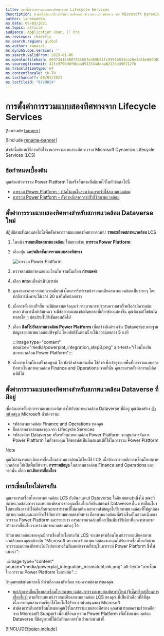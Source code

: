 ```yaml
---
title: การตั้งค่าการรวมแบบสองทิศทางจาก Lifecycle Services
description: หัวข้อนี้อธิบายวิธีการตั้งค่าการเชื่อมต่อการรวมแบบสองทิศทาง จาก Microsoft Dynamics Lifecycle Services (LCS)
author: laneswenka
ms.date: 08/03/2021
ms.topic: article
audience: Application User, IT Pro
ms.reviewer: rhaertle
ms.search.region: global
ms.author: ramasri
ms.dyn365.ops.version: ''
ms.search.validFrom: 2020-01-06
ms.openlocfilehash: 060734154607263b5fed80b21fc9355b513ea26e3b1be88498310905531dceaa
ms.sourcegitcommit: 42fe9790ddf0bdad911544deaa82123a396712fb
ms.translationtype: HT
ms.contentlocale: th-TH
ms.lasthandoff: 08/05/2021
ms.locfileid: "6729054"
---
```

# <a name="dual-write-setup-from-lifecycle-services"></a>การตั้งค่าการรวมแบบสองทิศทางจาก Lifecycle Services

[!include [banner](../../includes/banner.md)]

[!include [rename-banner](~/includes/cc-data-platform-banner.md)]

หัวข้อนี้อธิบายวิธีการเปิดใช้งานการรวมแบบสองทิศทางจาก Microsoft Dynamics Lifecycle Services (LCS)

## <a name="prerequisites"></a>ข้อกำหนดเบื้องต้น

คุณต้องทำการรวม Power Platform ให้เสร็จสิ้นตามที่อธิบายไว้ในหัวข้อต่อไปนี้

+ [การรวม Power Platform - เปิดใช้งานในระหว่างการปรับใช้สภาพแวดล้อม](../../power-platform/overview.md#enable-during-environment-deployment)
+ [การรวม Power Platform - ตั้งค่าหลังจากการปรับใช้สภาพแวดล้อม](../../power-platform/overview.md#set-up-after-environment-deployment)

## <a name="set-up-dual-write-for-new-dataverse-environments"></a>ตั้งค่าการรวมแบบสองทิศทางสำหรับสภาพแวดล้อม Dataverse ใหม่

ปฏิบัติตามขั้นตอนต่อไปนี้เพื่อตั้งค่าการรวมแบบสองทิศทางจากหน้า **รายละเอียดสภาพแวดล้อม** LCS

1. ในหน้า **รายละเอียดสภาพแวดล้อม** ให้ขยายส่วน **การรวม Power Platform**

2. เลือกปุ่ม **แอปพลิเคชันการรวมแบบสองทิศทาง**

    ![การรวม Power Platform](media/powerplat_integration_step2.png)

3. ตรวจสอบข้อกำหนดและเงื่อนไข จากนั้นเลือก **กำหนดค่า**

4. เลือก **ตกลง** เพื่อดำเนินการต่อ

5. คุณสามารถตรวจสอบความคืบหน้าโดยการรีเฟรชหน้ารายละเอียดสภาพแวดล้อมเป็นระยะๆ โดยปกติการตั้งค่าจะใช้เวลา 30 นาทีหรือน้อยกว่า  

6. เมื่อการตั้งค่าเสร็จสิ้น จะมีข้อความแจ้งคุณว่ากระบวนการประสบความสาเร็จหรือถ้ามีความล้มเหลว ถ้าการตั้งค่าล้มเหลว จะมีข้อความแสดงข้อผิดพลาดที่เกี่ยวข้องแสดงขึ้น คุณต้องแก้ไขข้อผิดพลาดใด ๆ ก่อนย้ายไปยังขั้นตอนถัดไป

7. เลือก **ลิงค์ไปยังสภาพแวดล้อม Power Platform** เพื่อสร้างลิงค์ระหว่าง Dataverse และฐานข้อมูลของสภาพแวดล้อมปัจจุบัน โดยปกติขั้นตอนนี้จะใช้เวลาน้อยกว่า 5 นาที

    :::image type="content" source="media/powerplat_integration_step3.png" alt-text="เชื่อมโยงกับสภาพแวดล้อม Power Platform":::

8. เมื่อการเชื่อมโยงเสร็จสมบูรณ์ ไฮเปอร์ลิงค์จะแสดงขึ้น ใช้ลิงค์เพื่อเข้าสู่ระบบพื้นที่การรวมแบบสองทิศทางในสภาพแวดล้อม Finance and Operations จากที่นั่น คุณสามารถตั้งค่าการแม็ปเอนทิตีได้

## <a name="set-up-dual-write-for-an-existing-dataverse-environment"></a>ตั้งค่าการรวมแบบสองทิศทางสำหรับสภาพแวดล้อม Dataverse ที่มีอยู่

เมื่อต้องการตั้งค่าการรวมแบบสองทิศทางให้กับสภาพแวดล้อม Dataverse ที่มีอยู่ คุณต้องสร้าง [ตั๋วสนับสนุน](../../lifecycle-services/lcs-support.md) Microsoft ตั๋วต้องรวม:

+ รหัสสภาพแวดล้อม Finance and Operations ของคุณ
+ ชื่อสภาพแวดล้อมของคุณจาก Lifecycle Services
+ รหัสองค์กร Dataverse หรือรหัสสภาพแวดล้อม Power Platform จากศูนย์การจัดการ Power Platform ในตั๋วของคุณ ให้ขอรหัสเป็นอินสแตนซ์ที่ใช้ในการรวม Power Platform

> [!NOTE]
> คุณไม่สามารถยกเลิกการเชื่อมโยงสภาพแวดล้อมได้โดยใช้ LCS เมื่อต้องการยกเลิกการเชื่อมโยงสภาพแวดล้อม ให้เปิดพื้นที่ทำงาน **การรวมข้อมูล** ในสภาพแวดล้อม Finance and Operations และจากนั้น เลือก **ยกเลิกการเชื่อมโยง**

## <a name="linking-mismatch"></a>การเชื่อมโยงไม่ตรงกัน

คุณสามารถเชื่อมโยงสภาพแวดล้อม LCS กับอินสแตนซ์ Dataverse ใดอินสแตนซ์หนึ่งได้ ขณะที่สภาพแวดล้อมการรวมแบบสองทิศทางของคุณเชื่อมโยงกับอินสแตนซ์ Dataverse อื่น การเชื่อมโยงไม่ตรงกันอาจทําให้เกิดลักษณะการทํางานที่ไม่คาดคิด และอาจส่งข้อมูลไปยังสภาพแวดล้อมที่ไม่ถูกต้อง สภาพแวดล้อมแนะนำที่จะใช้กับการรวมแบบสองทิศทาง คือสภาพแวดล้อมที่สร้างขึ้นเป็นส่วนหนึ่งของการรวม Power Platform และระยะยาว การสภาพแวดล้อมนี้จะเป็นเพียงวิธีเดียวที่คุณจะสามารถสร้างการเชื่อมโยงระหว่างสภาพแวดล้อมต่างๆ ได้

ถ้าสภาพแวดล้อมของคุณมีการเชื่อมโยงไม่ตรงกัน LCS จะแสดงคําเตือนในหน้ารายละเอียดสภาพแวดล้อมของคุณคล้ายกับ "Microsoft ตรวจพบว่าสภาพแวดล้อมของคุณได้รับการเชื่อมโยงกับผ่านการรวมแบบสองทิศทางไปยังปลายทางอื่นที่แตกต่างจากที่ระบุในการรวม Power Platform ซึ่งไม่แนะนำ":

:::image type="content" source="media/powerplat_integration_mismatchLink.png" alt-text="การเชื่อมโยงการรวม Power Platform ไม่ตรงกัน":::

ถ้าคุณพบข้อผิดพลาดนี้ มีตัวเลือกสองตัวเลือก ตามความต้องการของคุณ

+ [ยกเลิกการเชื่อมโยงและเชื่อมโยงสภาพแวดล้อมการรวมแบบสองทิศทางใหม่ (รีเซ็ตหรือเปลี่ยนการเชื่อมโยง)](relink-environments.md#scenario-reset-or-change-linking) ตามที่ระบุบนหน้ารายละเอียดสภาพแวดล้อม LCS ของคุณ นี่เป็นตัวเลือกที่ดีที่สุด เนื่องจากคุณสามารถเรียกใช้โดยไม่ได้รับการสนับสนุนของ Microsoft  
+ ถ้าต้องการเก็บการเชื่อมโยงของคุณไว้ในการรวมแบบสองทิศทาง คุณสามารถขอความช่วยเหลือจาก Microsoft Support เพื่อเปลี่ยนการรวม Power Platform เพื่อใช้สภาพแวดล้อม Dataverse ที่มีอยู่ตามที่ได้บันทึกเอกสารในส่วนก่อนหน้านี้  

[!INCLUDE[footer-include](../../../../includes/footer-banner.md)]
